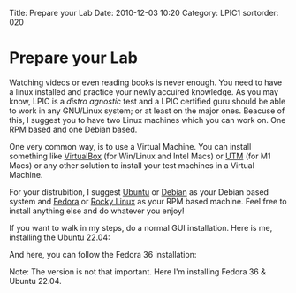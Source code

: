 Title: Prepare your Lab
Date: 2010-12-03 10:20
Category: LPIC1
sortorder: 020

# Prepare your Lab
Watching videos or even reading books is never enough. You need to have a linux installed and practice your newly accuired knowledge. As you may know, LPIC is a *distro agnostic* test and a LPIC certified guru should be able to work in any GNU/Linux system; or at least on the major ones. Beacuse of this, I suggest you to have two Linux machines which you can work on. One RPM based and one Debian based. 

One very common way, is to use a Virtual Machine. You can install something like [VirtualBox](https://www.virtualbox.org) (for Win/Linux and Intel Macs) or [UTM](https://mac.getutm.app) (for M1 Macs) or any other solution to install your test machines in a Virtual Machine. 

For your distrubition, I suggest [Ubuntu](https://ubuntu.com) or [Debian](https://www.debian.org) as your Debian based system and [Fedora](https://getfedora.org) or [Rocky Linux](https://rockylinux.org) as your RPM based machine. Feel free to install anything else and do whatever you enjoy!

If you want to walk in my steps, do a normal GUI installation. Here is me, installing the Ubuntu 22.04:



And here, you can follow the Fedora 36 installation:




Note: The version is not that important. Here I'm installing Fedora 36 & Ubuntu 22.04. 